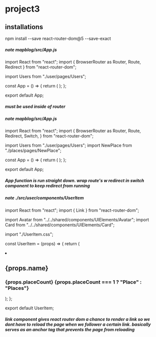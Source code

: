 # project3

## installations

npm install --save react-router-dom@5 --save-exact

##### note mapblog/src/App.js

import React from "react";
import { BrowserRouter as Router, Route, Redirect } from "react-router-dom";

import Users from "./user/pages/Users";

const App = () => {
return (
<Router>
<Route path="/" exact>
<Users />
</Route>
<Redirect to="/" />
</Router>
);
};

export default App;

##### <Route> must be used inside of router

##### note mapblog/src/App.js

import React from "react";
import {
BrowserRouter as Router,
Route,
Redirect,
Switch,
} from "react-router-dom";

import Users from "./user/pages/Users";
import NewPlace from "./places/pages/NewPlace";

const App = () => {
return (
<Router>
<Switch>
<Route path="/" exact>
<Users />
</Route>
<Route path="/places/new" exact>
<NewPlace />
</Route>
<Redirect to="/" />
</Switch>
</Router>
);
};

export default App;

##### App function is run straight down. wrap route's w redirect in switch component to keep redirect from running

##### note ./src/user/components/UserItem

import React from "react";
import { Link } from "react-router-dom";

import Avatar from "../../shared/components/UIElements/Avatar";
import Card from "../../shared/components/UIElements/Card";

import "./UserItem.css";

const UserItem = (props) => {
return (
<li className="user-item">
<Card className="user-item__content">
<Link to={`/${props.id}/places`}>
<div className="user-item__image">
<Avatar image={props.image} alt={props.name} />
</div>
<div className="user-item__info">
<h2>{props.name}</h2>
<h3>
{props.placeCount} {props.placeCount === 1 ? "Place" : "Places"}
</h3>
</div>
</Link>
</Card>
</li>
);
};

export default UserItem;

##### link component gives react router dom a chance to render a link so we dont have to reload the page when we follower a certain link. basically serves as an anchor tag that prevents the page from reloading
